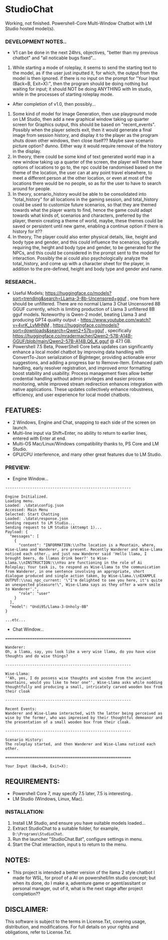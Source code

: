 # StudioChat
Working, not finished. Powershell-Core Multi-Window Chatbot with LM Studio hosted model(s). 

### DEVELOPMENT NOTES..
- V1 can be done in the next 24hrs, objectives, "better than my previous chatbot" and "all noticable bugs fixed"...
1. While starting a mode of roleplay, it seems to send the starting text to the model, as if the user just inputted it, for which, the output from the model is then ignored. if there is no input on the prompt for "Your Input (Back=B, Exit=X):", then the program should be doing nothing but waiting for input; it should NOT be doing ANYTHING with lm studio, while in the processes of starting roleplay mode.
- After completion of v1.0, then possibly...
1. Some kind of model for Image Generation, then use playground mode on LM Studio, then add a new graphical window taking up quarter screen for Graphics output, this should be based on "recent_events". Possibly when the player selects exit, then it would generate a final image from session history, and display it to the player as the program shuts down other windows, then close itself?? Maybe save scenario picture option? dunno. Either way it would require removal of the history in the display.
1. In theory, there could be some kind of text generated world map in a new window taking up a quarter of the screen, the player will there have options of locations to go to, the npc could be randomised based on the theme of the location, the user can at any point travel elsewhere, to meet a different person at the other location, or even at most of the locations there would be no people, so as for the user to have to search around for people. 
3. In theory, scenario_history would be able to be consolidated into "total_history" for all locations in the gaming session, and total_history could be used to customize future scenarios, so that they are themed towards what the player wants to find, hence the game could adapt towards what kinds of, scenarios and characters, preferred by the player, therein creating a theme of world, maybe, these themes could be saved or persistent until new game, enabling a continue option if there is history for it?? 
4. In theory, The player could also enter physical details, like, height and body type and gender, and this could influence the scenarios, logically requiring the, height and body type and gender, to be generated for the NPCs, and this could be considered in the prompt sent to the model for interaction. Possibly the ai could also psychologically analyze the total_history, and come up with a character sheet for the player, in addition to the pre-defined, height and body type and gender and name. 


### RESEARCH..
- Useful Models; https://huggingface.co/models?sort=trending&search=LLama-3-8b-Uncensored+gguf , one from here should be unfiltered. There are no normal Llama 3 Chat Uncensored 8B GGUF currently, which is limiting production of Llama 3 unfiltered 8B gguf models. Noteworthy is Qwen-2 model, beating Llama 3 and producing GPT4 quality output - https://www.youtube.com/watch?v=4vrK_LvMHNM , https://huggingface.co/models?sort=downloads&search=Qwen2+57b+gguf , specifically https://huggingface.co/mradermacher/Qwen2-57B-A14B-GGUF/blob/main/Qwen2-57B-A14B.Q6_K.gguf @ 
47.1 GB.
- Powershell 7.5 Beta, PowerShell Core beta updates can significantly enhance a local model chatbot by improving data handling with ConvertTo-Json serialization of BigInteger, providing actionable error suggestions, and adding a progress bar to Remove-Item. Enhanced path handling, early resolver registration, and improved error formatting boost stability and usability. Process management fixes allow better credential handling without admin privileges and easier process monitoring, while improved stream redirection enhances integration with native applications. These updates collectively enhance robustness, efficiency, and user experience for local model chatbots.


## FEATURES:
- 2 Windows, Engine and Chat, snapping to each side of the screen on launch.
- Multi-line input via Shift+Enter, no ability to return to earlier lines, entered with Enter at end.
- Multi-OS Mac/Linux/Windows compatibility thanks to, PS Core and LM Studio.
- GPU/CPU interference, and many other great features due to LM Studio.

### PREVIEW:
- Engine Window...
```
--------------------------------------------------------

Engine Initialized.
Loading menu.
Loaded: .\data\config.json
Accessed: Main Menu
Selected: Start Chatting
Loaded: .\data\response.json
Sending request to LM Studio...
Sending request to LM Studio (Attempt 1)...
Payload: {
  "messages": [
    {
      "content": "INFORMATION:\\nThe location is a Mountain, where, Wise-Llama and Wanderer, are present. Recently Wanderer and Wise-Llama noticed each other., and just now Wanderer said 'Hello llama, I brought beers, do llamas drink beer?' to Wise-Llama.\\nINSTRUCTION:\\nYou are functioning in the role of Ai Roleplay; Your task is, to respond as Wise-Llama to the communication from Wanderer, in one sentence involving an appropriate, short dialogue produced and single action taken, by Wise-Llama.\\nEXAMPLE OUTPUT:\\nai_npc_current: '\"I'm delighted to see you here, it's quite an unexpected pleasure!\", Wise-Llama says as they offer a warm smile to Wanderer'.",
      "role": "user"
    }
  ],
  "model": "Undi95/Llama-3-Unholy-8B"
}

...etc...

```
- Chat Window...
```
========================================================

Wanderer:
Oh, a llama, say, you look like a very wise llama, do you have wise thoughts and do wise things?

--------------------------------------------------------

Wise-Llama:
'"Ah, yes, I do possess wise thoughts and wisdom from the ancient mountains, would you like to hear one"', Wise-Llama asks while nodding thoughtfully and producing a small, intricately carved wooden box from their cloak

--------------------------------------------------------

Recent Events:
Wanderer and Wise-Llama interacted, with the latter being perceived as wise by the former, who was impressed by their thoughtful demeanor and the presentation of a small wooden box from their cloak.

--------------------------------------------------------

Scenario History:
The roleplay started, and then Wanderer and Wise-Llama noticed each other.

========================================================

Your Input (Back=B, Exit=X):

```

## REQUIREMENTS:
- Powershell Core 7, may specify 7.5 later, 7.5 is interesting..  
- LM Studio (Windows, Linux, Mac).

### INSTALLATION:
1. Install LM Studio, and ensure you have suitable models loaded...
2. Extract StudioChat to a suitable folder, for example, `D:\Programs\StudioChat`.
3. Run the launcher "StudioChat.Bat", configure settings in menu.
4. Start the Chat interaction, input `b` to return to the menu.

## NOTES:
- This project is intended a better version of the llama 2 style chatbot I made for WSL, for proof of a AI on powershell/lm studio concept; but when its done, do I make a, adventure game or agent/assitant or personal manager, out of it, what is the next stage after project completion??

## DISCLAIMER:
This software is subject to the terms in License.Txt, covering usage, distribution, and modifications. For full details on your rights and obligations, refer to License.Txt.
